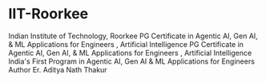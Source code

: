 # IIT-Roorkee
Indian Institute of Technology, Roorkee PG Certificate in Agentic AI, Gen AI, &amp; ML Applications for Engineers , Artificial Intelligence PG Certificate in Agentic AI, Gen AI, &amp; ML Applications for Engineers , Artificial Intelligence India's First Program in Agentic AI, Gen AI &amp; ML Applications for Engineers
Author Er. Aditya Nath Thakur
